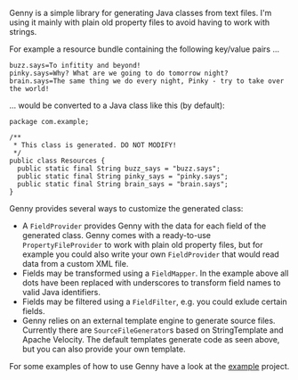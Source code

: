 Genny is a simple library for generating Java classes from text files. I'm using it mainly with 
plain old property files to avoid having to work with strings.

For example a resource bundle containing the following key/value pairs ...

    buzz.says=To infitity and beyond!
    pinky.says=Why? What are we going to do tomorrow night?
    brain.says=The same thing we do every night, Pinky - try to take over the world!

... would be converted to a Java class like this (by default):

    package com.example;

    /**
     * This class is generated. DO NOT MODIFY! 
     */
    public class Resources {    
      public static final String buzz_says = "buzz.says"; 
      public static final String pinky_says = "pinky.says"; 
      public static final String brain_says = "brain.says";
    }

Genny provides several ways to customize the generated class:

* A `FieldProvider` provides Genny with the data for each field of the generated class. Genny comes 
  with a ready-to-use `PropertyFileProvider` to work with plain old property files, but for example 
  you could also write your own `FieldProvider` that would read data from a custom XML file.
* Fields may be transformed using a `FieldMapper`. In the example above all dots have been replaced 
  with underscores to transform field names to valid Java identifiers.
* Fields may be filtered using a `FieldFilter`, e.g. you could exlude certain fields.
* Genny relies on an external template engine to generate source files. Currently there are 
  `SourceFileGenerator`s based on StringTemplate and Apache Velocity. The default templates generate 
  code as seen above, but you can also provide your own template. 

For some examples of how to use Genny have a look at the [example][1] project.

[1]: https://github.com/martido/genny/tree/master/projects/example
